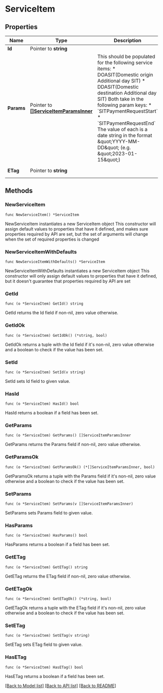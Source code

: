 # ServiceItem

## Properties

Name | Type | Description | Notes
------------ | ------------- | ------------- | -------------
**Id** | Pointer to **string** |  | [optional] 
**Params** | Pointer to [**[]ServiceItemParamsInner**](ServiceItemParamsInner.md) | This should be populated for the following service items:   * DOASIT(Domestic origin Additional day SIT)   * DDASIT(Domestic destination Additional day SIT)  Both take in the following param keys:   * &#x60;SITPaymentRequestStart&#x60;   * &#x60;SITPaymentRequestEnd&#x60;  The value of each is a date string in the format \&quot;YYYY-MM-DD\&quot; (e.g. \&quot;2023-01-15\&quot;)  | [optional] 
**ETag** | Pointer to **string** |  | [optional] [readonly] 

## Methods

### NewServiceItem

`func NewServiceItem() *ServiceItem`

NewServiceItem instantiates a new ServiceItem object
This constructor will assign default values to properties that have it defined,
and makes sure properties required by API are set, but the set of arguments
will change when the set of required properties is changed

### NewServiceItemWithDefaults

`func NewServiceItemWithDefaults() *ServiceItem`

NewServiceItemWithDefaults instantiates a new ServiceItem object
This constructor will only assign default values to properties that have it defined,
but it doesn't guarantee that properties required by API are set

### GetId

`func (o *ServiceItem) GetId() string`

GetId returns the Id field if non-nil, zero value otherwise.

### GetIdOk

`func (o *ServiceItem) GetIdOk() (*string, bool)`

GetIdOk returns a tuple with the Id field if it's non-nil, zero value otherwise
and a boolean to check if the value has been set.

### SetId

`func (o *ServiceItem) SetId(v string)`

SetId sets Id field to given value.

### HasId

`func (o *ServiceItem) HasId() bool`

HasId returns a boolean if a field has been set.

### GetParams

`func (o *ServiceItem) GetParams() []ServiceItemParamsInner`

GetParams returns the Params field if non-nil, zero value otherwise.

### GetParamsOk

`func (o *ServiceItem) GetParamsOk() (*[]ServiceItemParamsInner, bool)`

GetParamsOk returns a tuple with the Params field if it's non-nil, zero value otherwise
and a boolean to check if the value has been set.

### SetParams

`func (o *ServiceItem) SetParams(v []ServiceItemParamsInner)`

SetParams sets Params field to given value.

### HasParams

`func (o *ServiceItem) HasParams() bool`

HasParams returns a boolean if a field has been set.

### GetETag

`func (o *ServiceItem) GetETag() string`

GetETag returns the ETag field if non-nil, zero value otherwise.

### GetETagOk

`func (o *ServiceItem) GetETagOk() (*string, bool)`

GetETagOk returns a tuple with the ETag field if it's non-nil, zero value otherwise
and a boolean to check if the value has been set.

### SetETag

`func (o *ServiceItem) SetETag(v string)`

SetETag sets ETag field to given value.

### HasETag

`func (o *ServiceItem) HasETag() bool`

HasETag returns a boolean if a field has been set.


[[Back to Model list]](../README.md#documentation-for-models) [[Back to API list]](../README.md#documentation-for-api-endpoints) [[Back to README]](../README.md)


